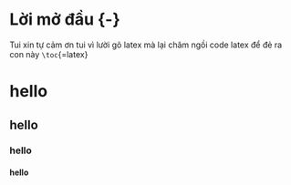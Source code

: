 # Lời mở đầu {-}
Tui xin tự cảm ơn tui vì lười gõ latex mà lại chăm ngồi code latex để đẻ ra con này
`\toc`{=latex} <!--cho mục lục-->

# hello

## hello

### hello

#### hello